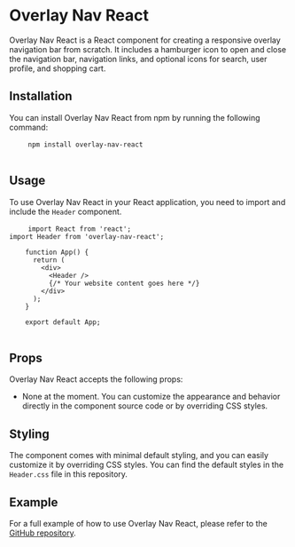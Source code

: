 <!DOCTYPE html>
<html>

<body>
  <h1>Overlay Nav React</h1>

  <p>Overlay Nav React is a React component for creating a responsive overlay navigation bar from scratch. It includes a hamburger icon to open and close the navigation bar, navigation links, and optional icons for search, user profile, and shopping cart.</p>

  <h2>Installation</h2>

  <p>You can install Overlay Nav React from npm by running the following command:</p>

  <pre>
    <code>npm install overlay-nav-react</code>
  </pre>

  <h2>Usage</h2>

  <p>To use Overlay Nav React in your React application, you need to import and include the <code>Header</code> component.</p>

  <pre>
    <code>import React from 'react';
import Header from 'overlay-nav-react';

    function App() {
      return (
        &lt;div&gt;
          &lt;Header /&gt;
          {/* Your website content goes here */}
        &lt;/div&gt;
      );
    }

    export default App;</code>
  </pre>

  <h2>Props</h2>

  <p>Overlay Nav React accepts the following props:</p>

  <ul>
    <li>None at the moment. You can customize the appearance and behavior directly in the component source code or by overriding CSS styles.</li>
  </ul>

  <h2>Styling</h2>

  <p>The component comes with minimal default styling, and you can easily customize it by overriding CSS styles. You can find the default styles in the <code>Header.css</code> file in this repository.</p>

  <h2>Example</h2>

  <p>For a full example of how to use Overlay Nav React, please refer to the <a href="https://github.com/saad662/overlay-nav-react/">GitHub repository</a>.</p>
</body>

</html>
